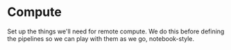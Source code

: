 # Compute

Set up the things we'll need for remote compute. We do this before defining the pipelines so we can play with them as we go, notebook-style.
